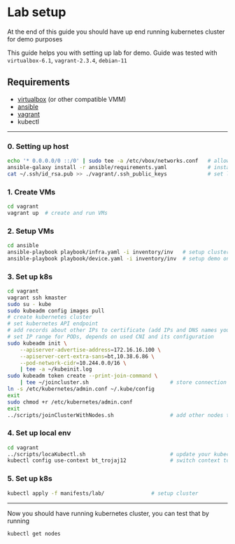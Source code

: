 # Lab setup
At the end of this guide you should have up end running kubernetes cluster for demo purposes

This guide helps you with setting up lab for demo.
Guide was tested with `virtualbox-6.1`, `vagrant-2.3.4`, `debian-11`

## Requirements
- [virtualbox](https://www.virtualbox.org/) (or other compatible VMM)
- [ansible](https://www.ansible.com/)
- [vagrant](https://www.vagrantup.com/)
- kubectl

---

### 0. Setting up host
```bash
echo '* 0.0.0.0/0 ::/0' | sudo tee -a /etc/vbox/networks.conf   # allow full range of IPv4 for VMs
ansible-galaxy install -r ansible/requirements.yaml             # install ansible requirements
cat ~/.ssh/id_rsa.pub >> ./vagrant/.ssh_public_keys             # set list of public keys to import to VM
```

### 1. Create VMs
```bash
cd vagrant
vagrant up  # create and run VMs
```

### 2. Setup VMs
```bash
cd ansible
ansible-playbook playbook/infra.yaml -i inventory/inv   # setup cluster nodes
ansible-playbook playbook/device.yaml -i inventory/inv  # setup demo on devices
```

### 3. Set up k8s
```bash
cd vagrant
vagrant ssh kmaster
sudo su - kube
sudo kubeadm config images pull
# create kubernetes cluster
# set kubernetes API endpoint
# add records about other IPs to certificate (add IPs and DNS names you will be using for connecting to cluster)
# set IP range for PODs, depends on used CNI and its configuration
sudo kubeadm init \
    --apiserver-advertise-address=172.16.16.100 \
    --apiserver-cert-extra-sans=bt,10.38.6.86 \
    --pod-network-cidr=10.244.0.0/16 \
    | tee -a ~/kubeinit.log
sudo kubeadm token create --print-join-command \
    | tee ~/joincluster.sh                          # store connection string !DON'T USE FOR PRODUCTION!
ln -s /etc/kubernetes/admin.conf ~/.kube/config
exit
sudo chmod +r /etc/kubernetes/admin.conf
exit
../scripts/joinClusterWithNodes.sh                  # add other nodes to cluster
```

### 4. Set up local env
```bash
cd vagrant
../scripts/locaKubectl.sh                           # update your kubectl config for newly created kubernetes cluster
kubectl config use-context bt_trojaj12              # switch context to newly created kubernetes cluster
```

### 5. Set up k8s
```bash
kubectl apply -f manifests/lab/               # setup cluster
```

---

Now you should have running kubernetes cluster, you can test that by running
```bash
kubectl get nodes
```